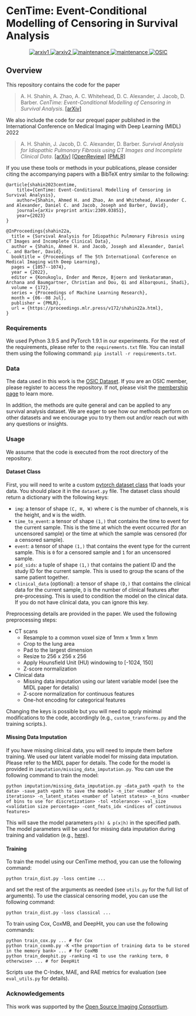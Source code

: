 # CenTime: Event-Conditional Modelling of Censoring in Survival Analysis

<p align="center">
    <a href="https://arxiv.org/abs/2309.03851">
        <img alt="arxiv1" src="https://img.shields.io/badge/arXiv-2309.03851-b31b1b.svg">
    </a>
    <a href="https://arxiv.org/abs/2203.11391">
        <img alt="arxiv2" src="https://img.shields.io/badge/arXiv-2203.11391-b31b1b.svg">
    </a>
     <a href="https://pytorch.org/get-started/previous-versions/#v191">
        <img alt="maintenance" src="https://img.shields.io/badge/PyTorch-1.9.1-ee4c2c.svg">
    </a>
     <a href="https://github.com/psf/black">
        <img alt="maintenance" src="https://img.shields.io/badge/Code%20style-black-000000.svg">
    </a>
    <a href="https://www.osicild.org/dr-about.html">
        <img alt="OSIC" src="https://img.shields.io/badge/Dataset-OSIC%20-27aae1.svg">
    </a>
</p>

## Overview

This repository contains the code for the paper
> A. H. Shahin, A. Zhao, A. C. Whitehead, D. C. Alexander, J. Jacob, D. Barber. _CenTime: Event-Conditional Modelling of Censoring in Survival Analysis_. [[arXiv]](https://arxiv.org/abs/2309.03851)

We also include the code for our prequel paper published in the International Conference on Medical Imaging with Deep Learning (MIDL) 2022
> A. H. Shahin, J. Jacob, D. C. Alexander, D. Barber. _Survival Analysis for Idiopathic Pulmonary Fibrosis using CT Images and Incomplete Clinical Data_. [[arXiv]](https://arxiv.org/abs/2203.11391) [[OpenReview]](https://openreview.net/forum?id=YWDmiiJ4hYP) [[PMLR]](https://proceedings.mlr.press/v172/shahin22a.html)

If you use these tools or methods in your publications, please consider citing the accompanying papers with a BibTeX entry similar to the following:

```
@article{shahin2023centime,
    title={CenTime: Event-Conditional Modelling of Censoring in Survival Analysis},
    author={Shahin, Ahmed H. and Zhao, An and Whitehead, Alexander C. and Alexander, Daniel C. and Jacob, Joseph and Barber, David},
    journal={arXiv preprint arXiv:2309.03851},
    year={2023}
}

@InProceedings{shahin22a,
  title = {Survival Analysis for Idiopathic Pulmonary Fibrosis using CT Images and Incomplete Clinical Data},
  author = {Shahin, Ahmed H. and Jacob, Joseph and Alexander, Daniel C. and Barber, David},
  booktitle = {Proceedings of The 5th International Conference on Medical Imaging with Deep Learning},
  pages = {1057--1074},
  year = {2022},
  editor = {Konukoglu, Ender and Menze, Bjoern and Venkataraman, Archana and Baumgartner, Christian and Dou, Qi and Albarqouni, Shadi},
  volume = {172},
  series = {Proceedings of Machine Learning Research},
  month = {06--08 Jul},
  publisher = {PMLR},
  url = {https://proceedings.mlr.press/v172/shahin22a.html},
}
```

### Requirements

We used Python 3.9.5 and PyTorch 1.9.1 in our experiments. For the rest of the requirements, please refer to the `requirements.txt` file. You can install them using the following command:
``` pip install -r requirements.txt ```.

### Data

The data used in this work is the [OSIC Dataset](https://www.osicild.org/dr-about.html). If you are an OSIC member, please register to access the repository. If not, please visit the [membership page](https://www.osicild.org/membership.html) to learn more.

In addition, the methods are quite general and can be applied to any survival analysis dataset. We are eager to see how our methods perform on other datasets and we encourage you to try them out and/or reach out with any questions or insights.

### Usage

We assume that the code is executed from the root directory of the repository.

#### Dataset Class

First, you will need to write a custom [pytorch dataset class](https://pytorch.org/tutorials/beginner/data_loading_tutorial.html#dataset-class) that loads your data. You should place it in the `dataset.py` file. The dataset class should return a dictionary with the following keys:

- `img`: a tensor of shape `(C, H, W)` where `C` is the number of channels, `H` is the height, and `W` is the width.
- `time_to_event`: a tensor of shape `(1,)` that contains the time to event for the current sample. This is the time at which the event occurred (for an uncensored sample) or the time at which the sample was censored (for a censored sample).
- `event`: a tensor of shape `(1,)` that contains the event type for the current sample. This is `0` for a censored sample and `1` for an uncensored sample.
- `pid_sids`: a tuple of shape `(1,)` that contains the patient ID and the study ID for the current sample. This is used to group the scans of the same patient together.
- `clinical_data` (optional): a tensor of shape `(D,)` that contains the clinical data for the current sample, `D` is the number of clinical features after pre-processing. This is used to condition the model on the clinical data. If you do not have clinical data, you can ignore this key.

Preprocessing details are provided in the paper. We used the following preprocessing steps:

- CT scans
  - Resample to a common voxel size of 1mm x 1mm x 1mm
  - Crop to the lung area
  - Pad to the largest dimension
  - Resize to 256 x 256 x 256
  - Apply Hounsfield Unit (HU) windowing to [-1024, 150]
  - Z-score normalization
- Clinical data
  - Missing data imputation using our latent variable model (see the MIDL paper for details)
  - Z-score normalization for continuous features
  - One-hot encoding for categorical features

Changing the keys is possible but you will need to apply minimal modifications to the code, accordingly (e.g., `custom_transforms.py` and the training scripts.).

#### Missing Data Imputation

If you have missing clinical data, you will need to impute them before training. We used our latent variable model for missing data imputation. Please refer to the MIDL paper for details. The code for the model is provided in `imputation/missing_data_imputation.py`. You can use the following command to train the model:

```
python imputation/missing_data_imputation.py -data_path <path to the data> -save_path <path to save the model> -n_iter <number of iterations> -n_latent_states <number of latent states> -n_bins <number of bins to use for discretization> -tol <tolerance> -val_size <validation size percentage> -cont_feats_idx <indices of continuous features>
```

This will save the model parameters `p(h) & p(x|h)` in the specified path. The model parameters will be used for missing data imputation during training and validation (e.g., [here](https://github.com/ahmedhshahin/centime/blob/main/custom_transforms.py#L74)).

#### Training

To train the model using our CenTime method, you can use the following command:

```
python train_dist.py -loss centime ...
```

and set the rest of the arguments as needed (see `utils.py` for the full list of arguments). To use the classical censoring model, you can use the following command:

```
python train_dist.py -loss classical ...
```

To train using Cox, CoxMB, and DeepHit, you can use the following commands:

```
python train_cox.py ... # for Cox
python train_coxmb.py -K <the proportion of training data to be stored in the memory bank> ... # for CoxMB
python train_deephit.py -ranking <1 to use the ranking term, 0 otherwise> ... # for DeepHit
```

Scripts use the C-Index, MAE, and RAE metrics for evaluation (see `eval_utils.py` for details).

### Acknowledgements

This work was supported by the [Open Source Imaging Consortium](https://www.osicild.org/).
